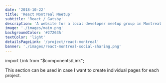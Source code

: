 ```yaml
---
date: '2018-10-22'
title: 'React Montreal Meetup'
subtitle: 'React / Gatsby'
description: 'A website for a local developer meetup group in Montreal where upcoming and past meetups can be viewed.'
image: './images/main.png'
backgroundColor: '#27263A'
textColor: 'light'
detailsPageLink: '/project/react-montreal'
banner: './images/react-montreal-social-sharing.png'
---
```


import Link from "\$components/Link";

This section can be used in case I want to create individual pages for each project.
